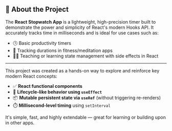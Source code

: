 ## 📖 About the Project

The **React Stopwatch App** is a lightweight, high-precision timer built to demonstrate the power and simplicity of React's modern Hooks API. It accurately tracks time in milliseconds and is ideal for use cases such as:

- 🕒 Basic productivity timers
- 🧘 Tracking durations in fitness/meditation apps
- 👨‍🏫 Teaching or learning state management with side effects in React

---

This project was created as a hands-on way to explore and reinforce key modern React concepts:

- ✅ **React functional components**
- 🔄 **Lifecycle-like behavior using `useEffect`**
- 📦 **Mutable persistent state via `useRef`** (without triggering re-renders)
- ⏱️ **Millisecond-level timing** using `setInterval`

It's simple, fast, and highly extendable — great for learning or building upon in other apps.
